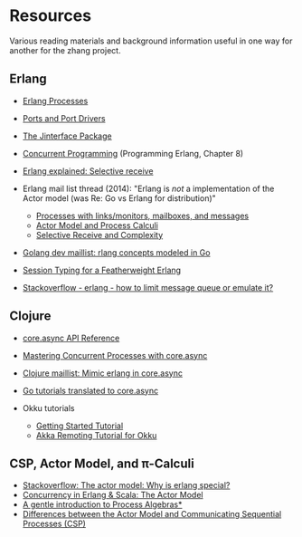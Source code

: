 # Resources

Various reading materials and background information useful in one way for another for the zhang project.

## Erlang

* [Erlang Processes](http://erlang.org/doc/reference_manual/processes.html)
* [Ports and Port Drivers](http://erlang.org/doc/reference_manual/ports.html)
* [The Jinterface Package](http://erlang.org/doc/apps/jinterface/jinterface_users_guide.html)
* [Concurrent Programming](http://media.pragprog.com/titles/jaerlang/Concurrent.pdf) (Programming Erlang, Chapter 8)
* [Erlang explained: Selective receive](http://ndpar.blogspot.com/2010/11/erlang-explained-selective-receive.html)
* Erlang mail list thread (2014): "Erlang is *not* a implementation of the Actor model (was Re: Go vs Erlang for distribution)"

    * [Processes with links/monitors, mailboxes, and messages](http://erlang.org/pipermail/erlang-questions/2014-June/079792.html)
    * [Actor Model and Process Calculi](http://erlang.org/pipermail/erlang-questions/2014-June/079805.html)
    * [Selective Receive and Complexity](http://erlang.org/pipermail/erlang-questions/2014-June/079828.html)

* [Golang dev maillist: rlang concepts modeled in Go](https://groups.google.com/forum/#!topic/golang-dev/4SClhkQbmyQ)
* [Session Typing for a Featherweight Erlang](http://www.di.fc.ul.pt/~dimitris/mostrous.vasconcelos.session-typing-erlang.pdf)
* [Stackoverflow - erlang - how to limit message queue or emulate it?](http://stackoverflow.com/questions/2120771/erlang-how-to-limit-message-queue-or-emulate-it)


## Clojure

* [core.async API Reference](http://clojure.github.io/core.async/)
* [Mastering Concurrent Processes with core.async](http://www.braveclojure.com/core-async/)
* [Clojure maillist: Mimic erlang in core.async](https://groups.google.com/forum/#!msg/clojure/gcWT6S0Ngog/MHFfdWfinm0J)
* [Go tutorials translated to core.async](https://github.com/martintrojer/go-tutorials-core-async/tree/master/src)
* Okku tutorials

    * [Getting Started Tutorial](https://github.com/gaverhae/okku-pi)
    * [Akka Remoting Tutorial for Okku](https://github.com/gaverhae/okku-remote)


## CSP, Actor Model, and π-Calculi

* [Stackoverflow: The actor model: Why is erlang special?](http://stackoverflow.com/questions/8107612/the-actor-model-why-is-erlang-special-or-why-do-you-need-another-language-for)
* [Concurrency in Erlang & Scala: The Actor Model](https://rocketeer.be/articles/concurrency-in-erlang-scala/)
* [A gentle introduction to Process Algebras*](http://www.pst.ifi.lmu.de/Lehre/fruhere-semester/sose-2013/formale-spezifikation-und-verifikation/intro-to-pa.pdf)
* [Differences between the Actor Model and Communicating Sequential Processes (CSP)](http://cs.stackexchange.com/questions/19506/differences-between-the-actor-model-and-communicating-sequential-processes-csp)
